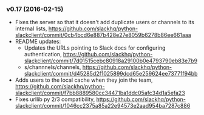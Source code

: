 ### v0.17 (2016-02-15)

  * Fixes the server so that it doesn't add duplicate users or channels to its internal lists, https://github.com/slackhq/python-slackclient/commit/0cb4bcd6e887b428e27e8059b6278b86ee661aaa
  * README updates:
    * Updates the URLs pointing to Slack docs for configuring authentication, https://github.com/slackhq/python-slackclient/commit/7d01515cebc80918a29100b0e4793790eb83e7b9
    * s/channnels/channels, https://github.com/slackhq/python-slackclient/commit/d45285d2f1025899dcd65e259624ee73771f94bb
  * Adds users to the local cache when they join the team, https://github.com/slackhq/python-slackclient/commit/f7bb8889580cc34471ba1ddc05afc34d1a5efa23
  * Fixes urllib py 2/3 compatibility, https://github.com/slackhq/python-slackclient/commit/1046cc2375a85a22e94573e2aad954ba7287c886

